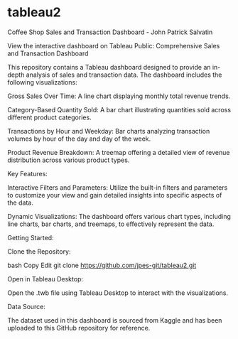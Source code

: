 # tableau2
Coffee Shop Sales and Transaction Dashboard - John Patrick Salvatin

View the interactive dashboard on Tableau Public: Comprehensive Sales and Transaction Dashboard

This repository contains a Tableau dashboard designed to provide an in-depth analysis of sales and transaction data. The dashboard includes the following visualizations:

Gross Sales Over Time: A line chart displaying monthly total revenue trends.

Category-Based Quantity Sold: A bar chart illustrating quantities sold across different product categories.

Transactions by Hour and Weekday: Bar charts analyzing transaction volumes by hour of the day and day of the week.

Product Revenue Breakdown: A treemap offering a detailed view of revenue distribution across various product types.

Key Features:

Interactive Filters and Parameters: Utilize the built-in filters and parameters to customize your view and gain detailed insights into specific aspects of the data.

Dynamic Visualizations: The dashboard offers various chart types, including line charts, bar charts, and treemaps, to effectively represent the data.

Getting Started:

Clone the Repository:

bash
Copy
Edit
git clone https://github.com/jpes-git/tableau2.git

Open in Tableau Desktop:

Open the .twb file using Tableau Desktop to interact with the visualizations.

Data Source:

The dataset used in this dashboard is sourced from Kaggle and has been uploaded to this GitHub repository for reference.

